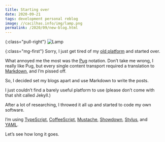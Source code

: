 ```yaml
---
title: Starting over
date: 2020-09-21
tags: development personal reblog
image: //cacilhas.info/img/lamp.png
permalink: /2020/09/new-blog.html
---
```

[image]: {{{image}}}
[CoffeeScript]: https://coffeescript.org/
[Markdown]: https://www.markdownguide.org/
[Mustache]: https://mustache.github.io/
[Pug]: https://pugjs.org/
[Showdown]: http://showdownjs.com/
[Stylus]: https://stylus-lang.com/
[TypeScript]: https://typescript.org/
[YAML]: https://yaml.org/

{:class="pull-right"} ![Lamp][image]

{:class="mg-first"} Sorry, I just get tired of my
<a href="{{{ cacilhas.url }}}/montegasppa/">old platform</a> and started over.

What annoyed me the most was the [Pug][] notation. Don’t take me wrong, I really
like Pug, but every single content transport required a translation to
[Markdown][], and I’m pissed off.

So, I decided set my blogs apart and use Markdown to write the posts.

I just couldn’t find a barely useful platform to use (please don’t come with
that shit called Jekyll.)

After a lot of researching, I throwed it all up and started to code my own
software.

I’m using [TypeScript][], [CoffeeScript][], [Mustache][], [Showdown][],
[Stylus][], and [YAML][].

Let’s see how long it goes.
